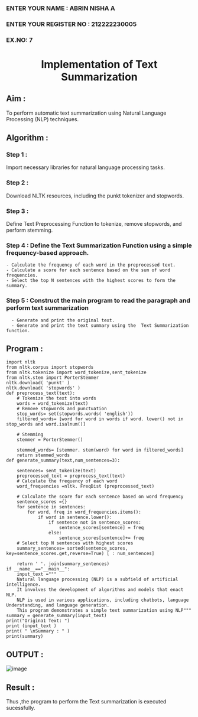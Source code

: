 <H3>ENTER YOUR NAME : ABRIN NISHA A</H3>
<H3>ENTER YOUR REGISTER NO : 212222230005</H3>
<H3>EX.NO: 7</H3>

<H1 ALIGN =CENTER>Implementation of Text  Summarization</H1>

## Aim :

To perform automatic text summarization using Natural Language Processing (NLP) techniques.
 
## Algorithm :

### Step 1 :

Import necessary libraries for natural language processing tasks.

### Step 2 :

Download NLTK resources, including the punkt tokenizer and stopwords.

### Step 3 :

Define Text Preprocessing Function to tokenize, remove stopwords, and perform stemming.

### Step 4 : Define the Text Summarization Function using a simple frequency-based approach.

    - Calculate the frequency of each word in the preprocessed text.
    - Calculate a score for each sentence based on the sum of word frequencies.
    - Select the top N sentences with the highest scores to form the summary.
    
### Step 5 : Construct the main program to read the paragraph  and perform text summarization

      - Generate and print the original text.
      - Generate and print the text summary using the  Text Summarization function.
      
## Program :
```
import nltk
from nltk.corpus import stopwords
from nltk.tokenize import word_tokenize,sent_tokenize
from nltk.stem import PorterStemmer
nltk.download( 'punkt' )
nltk.download( 'stopwords' )
def preprocess_text(text):
	# Tokenize the text into words
	words = word_tokenize(text)
	# Remove stopwords and punctuation
	stop_words= set(stopwords.words( 'english'))
	filtered_words= [word for word in words if word. lower() not in stop_words and word.isalnum()]

	# Stemming
	stemmer = PorterStemmer()

	stemmed_words= [stemmer. stem(word) for word in filtered_words]
	return stemmed_words
def generate_summary(text,num_sentences=3):

	sentences= sent_tokenize(text)
	preprocessed_text = preprocess_text(text)
	# Calculate the frequency of each word
	word_frequencies =nltk. FreqDist (preprocessed_text)

	# Calculate the score for each sentence based on word frequency
	sentence_scores ={}
	for sentence in sentences:
		for word, freq in word_frequencies.items():
			if word in sentence.lower():
				if sentence not in sentence_scores:
					sentence_scores[sentence] = freq
				else:
					sentence_scores[sentence]+= freq
	# Select top N sentences with highest scores
	summary_sentences= sorted(sentence_scores, key=sentence_scores.get,reverse=True) [ : num_sentences]

	return ' '. join(summary_sentences)
if __name__=="__main__":
	input_text ="""
	Natural language processing (NLP) is a subfield of artificial intelligence.
	It involves the development of algorithms and models that enact NLP.
	NLP is used in various applications, including chatbots, language Understanding, and language generation.
	This program demonstrates a simple text summarization using NLP"""
summary = generate_summary(input_text)
print("Origina1 Text: ")
print (input_text )
print( " \nSummary : " )
print(summary)
```


## OUTPUT :

![image](https://github.com/user-attachments/assets/ffbae400-8c3f-4e84-b48a-a939aecb4837)


## Result :

Thus ,the program to perform the Text summarization is executed sucessfully.


